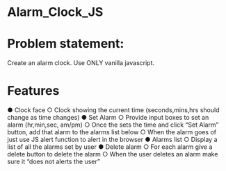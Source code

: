 # Alarm_Clock_JS
# Problem statement:
Create an alarm clock. Use ONLY vanilla javascript.
# Features
● Clock face
○ Clock showing the current time (seconds,mins,hrs should change as time changes)
● Set Alarm
○ Provide input boxes to set an alarm (hr,min,sec, am/pm)
○ Once the sets the time and click “Set Alarm” button, add that alarm to the alarms list below
○ When the alarm goes of just use JS alert function to alert in the browser
● Alarms list
○ Display a list of all the alarms set by user
● Delete alarm
○ For each alarm give a delete button to delete the alarm
○ When the user deletes an alarm make sure it “does not alerts the user”

